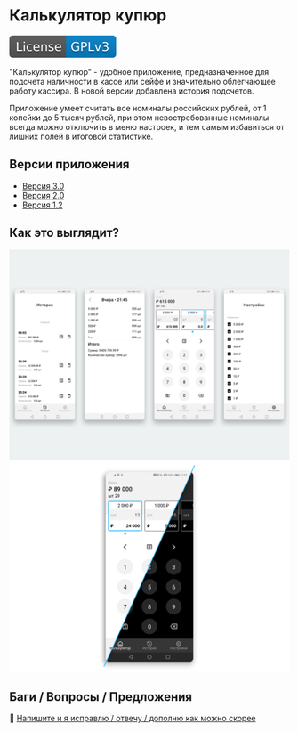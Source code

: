 # Калькулятор купюр
[![LICENSE](https://github.com/developer-kaczmarek/MoneyCalculator/blob/master/images/license-GPLv3-blue.svg)](https://github.com/developer-kaczmarek/MoneyCalculator/blob/master/LICENSE)

"Калькулятор купюр" - удобное приложение, предназначенное для подсчета наличности в кассе или сейфе и значительно облегчающее работу кассира. В новой версии добавлена история подсчетов.

Приложение умеет считать все номиналы российских рублей, от 1 копейки до 5 тысяч рублей, при этом невостребованные номиналы всегда можно отключить в меню настроек, и тем самым избавиться от лишних полей в итоговой статистике.

## Версии приложения
* [Версия 3.0](https://play.google.com/store/apps/details?id=kaczmarek.moneycalculator)
* [Версия 2.0](https://github.com/developer-kaczmarek/MoneyCalculator/releases/tag/v2.0)
* [Версия 1.2](https://github.com/developer-kaczmarek/MoneyCalculator/blob/master/downloads/money_calculator_v1_2.apk)

## Как это выглядит?
![UI](https://github.com/developer-kaczmarek/MoneyCalculator/blob/master/images/UI_V3.png)
![UI_THEMES](https://github.com/developer-kaczmarek/MoneyCalculator/blob/master/images/UI_V3_THEMES.png)

## Баги / Вопросы /  Предложения

📧 [Напишите и я исправлю / отвечу / дополню как можно скорее](mailto:developer.kaczmarek@yandex.ru)

